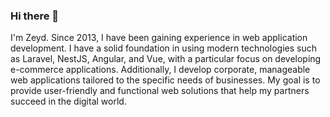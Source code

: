 ### Hi there 👋

I'm Zeyd. Since 2013, I have been gaining experience in web application development. I have a solid foundation in using modern technologies such as Laravel, NestJS, Angular, and Vue, with a particular focus on developing e-commerce applications. Additionally, I develop corporate, manageable web applications tailored to the specific needs of businesses. My goal is to provide user-friendly and functional web solutions that help my partners succeed in the digital world.

<!--
**zeydduran/zeydduran** is a ✨ _special_ ✨ repository because its `README.md` (this file) appears on your GitHub profile.

Here are some ideas to get you started:

- 🔭 I’m currently working on ...
- 🌱 I’m currently learning ...
- 👯 I’m looking to collaborate on ...
- 🤔 I’m looking for help with ...
- 💬 Ask me about ...
- 📫 How to reach me: ...
- 😄 Pronouns: ...
- ⚡ Fun fact: ...
-->
